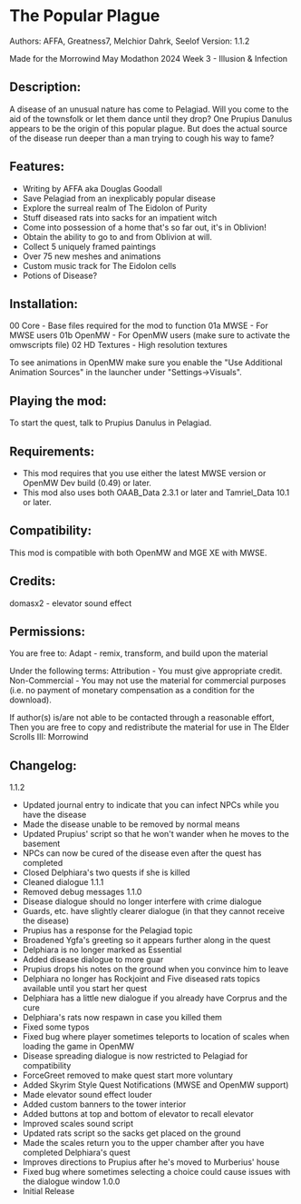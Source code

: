 # The Popular Plague
Authors: AFFA, Greatness7, Melchior Dahrk, Seelof
Version: 1.1.2

Made for the Morrowind May Modathon 2024
Week 3 - Illusion & Infection

## Description:
A disease of an unusual nature has come to Pelagiad. Will you come to the aid of the townsfolk or let them dance until they drop? One Prupius Danulus appears to be the origin of this popular plague. But does the actual source of the disease run deeper than a man trying to cough his way to fame?

## Features:
* Writing by AFFA aka Douglas Goodall
* Save Pelagiad from an inexplicably popular disease
* Explore the surreal realm of The Eidolon of Purity
* Stuff diseased rats into sacks for an impatient witch
* Come into possession of a home that's so far out, it's in Oblivion!
* Obtain the ability to go to and from Oblivion at will.
* Collect 5 uniquely framed paintings
* Over 75 new meshes and animations
* Custom music track for The Eidolon cells
* Potions of Disease?

## Installation:
00 Core - Base files required for the mod to function
01a MWSE - For MWSE users
01b OpenMW - For OpenMW users (make sure to activate the omwscripts file)
02 HD Textures - High resolution textures

To see animations in OpenMW make sure you enable the "Use Additional Animation Sources" in the launcher under "Settings->Visuals".

## Playing the mod:
To start the quest, talk to Prupius Danulus in Pelagiad.

## Requirements:
* This mod requires that you use either the latest MWSE version or OpenMW Dev build (0.49) or later.
* This mod also uses both OAAB_Data 2.3.1 or later and Tamriel_Data 10.1 or later.

## Compatibility:
This mod is compatible with both OpenMW and MGE XE with MWSE.

## Credits:
domasx2 - elevator sound effect

## Permissions:
You are free to:
Adapt - remix, transform, and build upon the material

Under the following terms:
Attribution - You must give appropriate credit.
Non-Commercial - You may not use the material for commercial purposes (i.e. no payment of monetary compensation as a condition for the download).

If author(s) is/are not able to be contacted through a reasonable effort,
Then you are free to copy and redistribute the material for use in The Elder Scrolls III: Morrowind

## Changelog:
1.1.2
* Updated journal entry to indicate that you can infect NPCs while you have the disease
* Made the disease unable to be removed by normal means
* Updated Prupius' script so that he won't wander when he moves to the basement
* NPCs can now be cured of the disease even after the quest has completed
* Closed Delphiara's two quests if she is killed
* Cleaned dialogue
1.1.1
* Removed debug messages
1.1.0
* Disease dialogue should no longer interfere with crime dialogue
* Guards, etc. have slightly clearer dialogue (in that they cannot receive the disease)
* Prupius has a response for the Pelagiad topic
* Broadened Ygfa's greeting so it appears further along in the quest
* Delphiara is no longer marked as Essential
* Added disease dialogue to more guar
* Prupius drops his notes on the ground when you convince him to leave
* Delphiara no longer has Rockjoint and Five diseased rats topics available until you start her quest
* Delphiara has a little new dialogue if you already have Corprus and the cure
* Delphiara's rats now respawn in case you killed them
* Fixed some typos
* Fixed bug where player sometimes teleports to location of scales when loading the game in OpenMW
* Disease spreading dialogue is now restricted to Pelagiad for compatibility
* ForceGreet removed to make quest start more voluntary
* Added Skyrim Style Quest Notifications (MWSE and OpenMW support)
* Made elevator sound effect louder
* Added custom banners to the tower interior
* Added buttons at top and bottom of elevator to recall elevator
* Improved scales sound script
* Updated rats script so the sacks get placed on the ground
* Made the scales return you to the upper chamber after you have completed Delphiara's quest
* Improves directions to Prupius after he's moved to Murberius' house
* Fixed bug where sometimes selecting a choice could cause issues with the dialogue window
1.0.0
* Initial Release